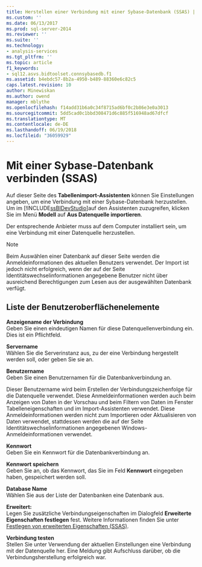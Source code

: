 ```yaml
---
title: Herstellen einer Verbindung mit einer Sybase-Datenbank (SSAS) | Microsoft Docs
ms.custom: ''
ms.date: 06/13/2017
ms.prod: sql-server-2014
ms.reviewer: ''
ms.suite: ''
ms.technology:
- analysis-services
ms.tgt_pltfrm: ''
ms.topic: article
f1_keywords:
- sql12.asvs.bidtoolset.connsybasedb.f1
ms.assetid: b4ebdc57-8b2a-4950-b489-88360e6c82c5
caps.latest.revision: 10
author: Minewiskan
ms.author: owend
manager: mblythe
ms.openlocfilehash: f14add31b6a0c34f8715ad6bf0c2b86e3e0a3013
ms.sourcegitcommit: 5dd5cad0c1bbd308471d6c885f516948ad67dfcf
ms.translationtype: MT
ms.contentlocale: de-DE
ms.lasthandoff: 06/19/2018
ms.locfileid: "36059929"
---
```

# <a name="connect-to-a-sybase-database-ssas"></a>Mit einer Sybase-Datenbank verbinden (SSAS)
  Auf dieser Seite des **Tabellenimport-Assistenten** können Sie Einstellungen angeben, um eine Verbindung mit einer Sybase-Datenbank herzustellen. Um im [!INCLUDE[ssBIDevStudio](../includes/ssbidevstudio-md.md)]auf den Assistenten zuzugreifen, klicken Sie im Menü **Modell** auf **Aus Datenquelle importieren**.  
  
 Der entsprechende Anbieter muss auf dem Computer installiert sein, um eine Verbindung mit einer Datenquelle herzustellen.  
  
> [!NOTE]  
>  Beim Auswählen einer Datenbank auf dieser Seite werden die Anmeldeinformationen des aktuellen Benutzers verwendet. Der Import ist jedoch nicht erfolgreich, wenn der auf der Seite Identitätswechselinformationen angegebene Benutzer nicht über ausreichend Berechtigungen zum Lesen aus der ausgewählten Datenbank verfügt.  
  
## <a name="uielement-list"></a>Liste der Benutzeroberflächenelemente  
 **Anzeigename der Verbindung**  
 Geben Sie einen eindeutigen Namen für diese Datenquellenverbindung ein. Dies ist ein Pflichtfeld.  
  
 **Servername**  
 Wählen Sie die Serverinstanz aus, zu der eine Verbindung hergestellt werden soll, oder geben Sie sie an.  
  
 **Benutzername**  
 Geben Sie einen Benutzernamen für die Datenbankverbindung an.  
  
 Dieser Benutzername wird beim Erstellen der Verbindungszeichenfolge für die Datenquelle verwendet. Diese Anmeldeinformationen werden auch beim Anzeigen von Daten in der Vorschau und beim Filtern von Daten im Fenster Tabelleneigenschaften und im Import-Assistenten verwendet. Diese Anmeldeinformationen werden nicht zum Importieren oder Aktualisieren von Daten verwendet, stattdessen werden die auf der Seite Identitätswechselinformationen angegebenen Windows-Anmeldeinformationen verwendet.  
  
 **Kennwort**  
 Geben Sie ein Kennwort für die Datenbankverbindung an.  
  
 **Kennwort speichern**  
 Geben Sie an, ob das Kennwort, das Sie im Feld **Kennwort** eingegeben haben, gespeichert werden soll.  
  
 **Database Name**  
 Wählen Sie aus der Liste der Datenbanken eine Datenbank aus.  
  
 **Erweitert:**  
 Legen Sie zusätzliche Verbindungseigenschaften im Dialogfeld **Erweiterte Eigenschaften festlegen** fest. Weitere Informationen finden Sie unter [Festlegen von erweiterten Eigenschaften &#40;SSAS&#41;](set-advanced-properties-ssas.md).  
  
 **Verbindung testen**  
 Stellen Sie unter Verwendung der aktuellen Einstellungen eine Verbindung mit der Datenquelle her. Eine Meldung gibt Aufschluss darüber, ob die Verbindungsherstellung erfolgreich war.  
  
  